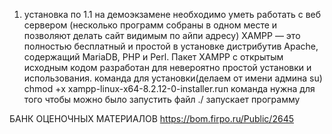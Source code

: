 1. установка по
1.1 на демоэкзамене необходимо уметь работать с веб сервером (несколько программ собраны в одном месте и позволяют делать сайт видимым по айпи адресу)
   XAMPP — это полностью бесплатный и простой в установке дистрибутив Apache, содержащий MariaDB, PHP и Perl. Пакет XAMPP с открытым исходным кодом разработан для невероятно простой установки и использования.
   команда для установки(делаем от имени админа su)
   chmod +x xampp-linux-x64-8.2.12-0-installer.run  команда нужна для того чтобы можно было запустить файл
   ./ запускает программу

БАНК ОЦЕНОЧНЫХ МАТЕРИАЛОВ https://bom.firpo.ru/Public/2645

